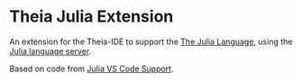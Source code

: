 # Theia Julia Extension

An extension for the Theia-IDE to support the [The Julia Language](https://github.com/JuliaLang/julia), using the
[Julia language server](https://github.com/JuliaEditorSupport/LanguageServer.jl).

Based on code from
[Julia VS Code Support](https://github.com/JuliaEditorSupport/julia-vscode).
